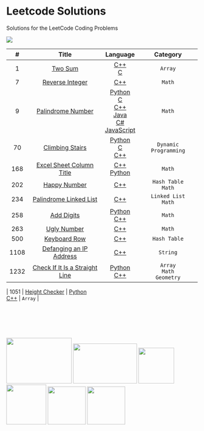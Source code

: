 # Leetcode Solutions
Solutions for the LeetCode Coding Problems



<img src="https://publiclab.org/system/images/photos/000/030/759/original/code.jpg">
<br>
 
|   #   |  Title     |  Language     |  Category    |
| :---: | :------------------------------------------------: | :---: |:---:  |
|  1 | [Two Sum](https://leetcode.com/problems/two-sum/)  | [C++](https://github.com/fatihcinar1/leetcode-solutions/blob/master/Solutions/1.%20Two%20Sum/1-two-sum.cpp)  <br/> [C](https://github.com/fatihcinar1/leetcode-solutions/blob/master/Solutions/1.%20Two%20Sum/1-two-sum.c)     |`Array` |
|  7 | [Reverse Integer](https://leetcode.com/problems/reverse-integer/)  | [C++](https://github.com/fatihcinar1/leetcode-solutions/blob/master/Solutions/7.%20Reverse%20Integer/7-reverse-integer.cpp)    |`Math` |
|  9 | [Palindrome Number](https://leetcode.com/problems/palindrome-number/)  |  [Python](https://github.com/fatihcinar1/leetcode-solutions/blob/master/Solutions/9.%20Palindrome%20Number/9-palindrome.py) <br/> [C](https://github.com/fatihcinar1/leetcode-solutions/blob/master/Solutions/9.%20Palindrome%20Number/9-palindrome.c) <br/>  [C++](https://github.com/fatihcinar1/leetcode-solutions/blob/master/Solutions/9.%20Palindrome%20Number/9-palindrome.cpp) <br/>  [Java](https://github.com/fatihcinar1/leetcode-solutions/blob/master/Solutions/9.%20Palindrome%20Number/9-palindrome.java) <br/>  [C#](https://github.com/fatihcinar1/leetcode-solutions/blob/master/Solutions/9.%20Palindrome%20Number/9-palindrome.cs)  <br/>  [JavaScript](https://github.com/fatihcinar1/leetcode-solutions/blob/master/Solutions/9.%20Palindrome%20Number/9-palindrome.js)     |`Math`|
|  70 | [Climbing Stairs](https://leetcode.com/problems/climbing-stairs/)  |  [Python](https://github.com/fatihcinar1/leetcode-solutions/blob/master/Solutions/70.%20Climbing%20Stairs/70-climbing-stairs.py) <br/> [C](https://github.com/fatihcinar1/leetcode-solutions/blob/master/Solutions/70.%20Climbing%20Stairs/70-climbing-stairs.c) <br/>  [C++](https://github.com/fatihcinar1/leetcode-solutions/blob/master/Solutions/70.%20Climbing%20Stairs/70-climbing-stairs.cpp)    |`Dynamic Programming`|
|  168 | [Excel Sheet Column Title](https://leetcode.com/problems/excel-sheet-column-title/)  | [C++](https://github.com/fatihcinar1/leetcode-solutions/blob/master/Solutions/168.%20Excel%20Sheet%20Column%20Title/168-excel-sheet-column-title.cpp) <br/> [Python](https://github.com/fatihcinar1/leetcode-solutions/blob/master/Solutions/168.%20Excel%20Sheet%20Column%20Title/168-excel-sheet-column-title.py)    |`Math` |
|  202 | [Happy Number](https://leetcode.com/problems/happy-number/)  | [C++](https://github.com/fatihcinar1/leetcode-solutions/blob/master/Solutions/202.%20Happy%20Number/202-happy-number.cpp)    |`Hash Table` <br/> `Math` |
|  234 | [Palindrome Linked List](https://leetcode.com/problems/palindrome-linked-list/)  | [C++](https://github.com/fatihcinar1/leetcode-solutions/blob/master/Solutions/234.%20Palindrome%20Linked%20List/234-palindrome-linked-list.cpp)    |`Linked List` <br/> `Math` |
|  258 | [Add Digits](https://leetcode.com/problems/add-digits/)  | [Python](https://github.com/fatihcinar1/leetcode-solutions/blob/master/Solutions/258.%20Add%20Digits/258-add-digits.py) <br/> [C++](https://github.com/fatihcinar1/leetcode-solutions/blob/master/Solutions/258.%20Add%20Digits/258-add-digits.cpp)    |  `Math` |
|  263 | [Ugly Number](https://leetcode.com/problems/ugly-number/)  | [C++](https://github.com/fatihcinar1/leetcode-solutions/blob/master/Solutions/263.%20Ugly%20Number/263-ugly-number.cpp)    | `Math` |
|  500 | [Keyboard Row](https://leetcode.com/problems/keyboard-row/)  | [C++](https://github.com/fatihcinar1/leetcode-solutions/blob/master/Solutions/500.%20Keyboard%20Row/500-keyboard-row-problem.cpp )    |  `Hash Table` |
|  1108 | [Defanging an IP Address](https://leetcode.com/problems/defanging-an-ip-address/) | [C++](https://github.com/fatihcinar1/leetcode-solutions/blob/master/Solutions/1108.%20Defanging%20an%20IP%20Address/1108-defanging-an-ip-address.cpp)    |  `String` |
|  1232 | [Check If It Is a Straight Line](https://leetcode.com/problems/check-if-it-is-a-straight-line/)  | [Python](https://github.com/fatihcinar1/leetcode-solutions/blob/master/Solutions/1232.%20Check%20If%20It%20Is%20a%20Straight%20Line/1232-check-if-it-is-a-straight-line.py) <br/> [C++](https://github.com/fatihcinar1/leetcode-solutions/blob/master/Solutions/1232.%20Check%20If%20It%20Is%20a%20Straight%20Line/1232-check-if-it-is-a-straight-line.cpp)    |  `Array` <br/> `Math` <br/> `Geometry` |

|  1051 | [Height Checker](https://leetcode.com/problems/height-checker/)  | [Python](https://github.com/fatihcinar1/leetcode-solutions/blob/master/Solutions/1051.%20Height%20Checker/1051-height-checker.py) <br/> [C++](https://github.com/fatihcinar1/leetcode-solutions/blob/master/Solutions/1051.%20Height%20Checker/1051-height-checker.cpp)    |  `Array` |



<br><br><br><br>


<!--
*This is italic form*

<img src="https://miro.medium.com/max/828/1*SaeiqEJxjJ1-2XNXgEtiLw.png" width="351" height="169"/>

-->















<img src="https://www.cbronline.com/wp-content/uploads/2016/07/C.png" width="172" height="120"/>      <img src="https://4.bp.blogspot.com/-gTiw6OELPy0/XJorCue1joI/AAAAAAAACkA/mII85pOuZKYLQlFx6wjkxgkJYrULjv4hQCLcBGAs/s1600/java.png" width="168" height="105"/> <img src="https://upload.wikimedia.org/wikipedia/commons/thumb/9/99/Unofficial_JavaScript_logo_2.svg/480px-Unofficial_JavaScript_logo_2.svg.png" width="94" height="94"/>            <img src="https://cdn.iconscout.com/icon/free/png-256/c-programming-569564.png" width="105" height="105"/>            <img src="https://upload.wikimedia.org/wikipedia/commons/thumb/c/c3/Python-logo-notext.svg/1024px-Python-logo-notext.svg.png" width="100" height="100"/>  <img src="https://static.javatpoint.com/csharp/images/c-sharp.png" width="100" height="100"/>


